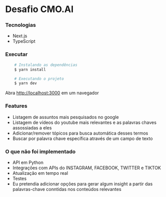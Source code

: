 # Desafio CMO.AI

### Tecnologias
* Next.js
* TypeScript

### Executar
```bash
    # Instalando as dependências
    $ yarn install
```
```bash
    # Executando o projeto
    $ yarn dev
```
Abra [http://localhost:3000](http://localhost:3000) em um navegador

### Features
* Listagem de assuntos mais pesquisados no google
* Listagem de vídeos do youtube mais relevantes e as palavras chaves assossiadas a eles
* Adicionar/remover tópicos para busca automática desses termos
* Buscar por palavra chave específica através de um campo de texto

### O que não foi implementado
* API em Python
* Integrações com APIs do INSTAGRAM, FACEBOOK, TWITTER e TIKTOK
* Atualização em tempo real
* Testes
* Eu pretendia adicionar opções para gerar algum insight a partir das palavras-chave conntidas nos conteúdos relevantes